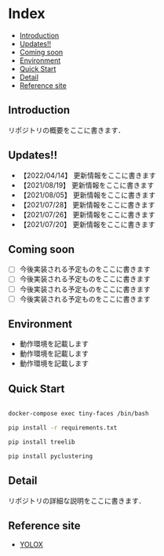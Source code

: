 # Index

- [Introduction](#introduction)
- [Updates!!](#updates)
- [Coming soon](#coming-soon)
- [Environment](#environment)
- [Quick Start](#quick-start)
- [Detail](#detail)
- [Reference site](#reference-site)

## Introduction

リポジトリの概要をここに書きます．


## Updates!!
* 【2022/04/14】 更新情報をここに書きます
* 【2021/08/19】 更新情報をここに書きます
* 【2021/08/05】 更新情報をここに書きます
* 【2021/07/28】 更新情報をここに書きます
* 【2021/07/26】 更新情報をここに書きます
* 【2021/07/20】 更新情報をここに書きます

## Coming soon
- [ ] 今後実装される予定ものをここに書きます
- [ ] 今後実装される予定ものをここに書きます
- [ ] 今後実装される予定ものをここに書きます
- [ ] 今後実装される予定ものをここに書きます

## Environment

- 動作環境を記載します
- 動作環境を記載します
- 動作環境を記載します

## Quick Start


```bash

docker-compose exec tiny-faces /bin/bash

pip install -r requirements.txt

pip install treelib

pip install pyclustering
```


## Detail

リポジトリの詳細な説明をここに書きます．


## Reference site

- [YOLOX](https://github.com/Megvii-BaseDetection/YOLOX)